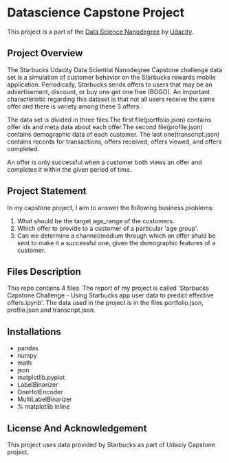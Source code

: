 # Datascience Capstone Project
This project is a part of the [Data Science Nanodegree](https://www.udacity.com/course/data-scientist-nanodegree--nd025) by [Udacity](https://www.udacity.com/).

## Project Overview
The Starbucks Udacity Data Scientist Nanodegree Capstone challenge data set is a simulation of customer behavior on the Starbucks rewards mobile application. Periodically, Starbucks sends offers to users that may be an advertisement, discount, or buy one get one free (BOGO). An important characteristic regarding this dataset is that not all users receive the same offer and there is variety among these 3 offers.

The data set is divided in three files.The first file(portfolio.json) contains offer ids and meta data about each offer.The second file(profile.json) contains demographic data of each customer. The last one(transcript.json) contains records for transactions, offers received, offers viewed, and offers completed.

An offer is only successful when a customer both views an offer and completes it within the given period of time.

## Project Statement
In my capstone project, I aim to answer the following business problems:

1. What should be the target age_range of the customers.
2. Which offer to provide to a customer of a particular 'age group'.
3. Can we determine a channel/medium through which an offer shuld be sent to make it a successful one, given the demographic features of a customer. 

## Files Description
This repo contains 4 files. The report of my project is called 'Starbucks Capstone Challenge - Using Starbucks app user data to predict effective offers.ipynb'. The data used in the project is in the files portfolio.json, profile.json and transcript.json.

## Installations
* pandas 
* numpy 
* math
* json
* matplotlib.pyplot
* LabelBinarizer
* OneHotEncoder
* MultiLabelBinarizer
* % matplotlib inline

## License And Acknowledgement
This project uses data provided by Starbucks as part of Udaciy Capstone project.


